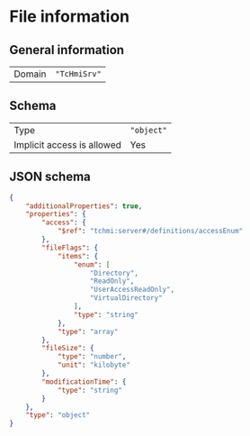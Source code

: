 # File information

## General information

|  |  |
| - | - |
| Domain | `"TcHmiSrv"` |

## Schema

|  |  |
| - | - |
| Type | `"object"` |
| Implicit access is allowed | Yes |

## JSON schema

```json
{
    "additionalProperties": true,
    "properties": {
        "access": {
            "$ref": "tchmi:server#/definitions/accessEnum"
        },
        "fileFlags": {
            "items": {
                "enum": [
                    "Directory",
                    "ReadOnly",
                    "UserAccessReadOnly",
                    "VirtualDirectory"
                ],
                "type": "string"
            },
            "type": "array"
        },
        "fileSize": {
            "type": "number",
            "unit": "kilobyte"
        },
        "modificationTime": {
            "type": "string"
        }
    },
    "type": "object"
}
```
